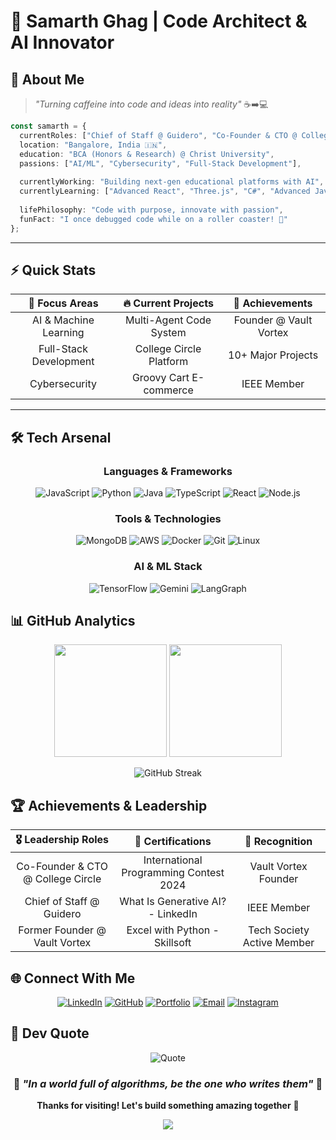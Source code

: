 # 🚀 Samarth Ghag | Code Architect & AI Innovator
## 🎯 About Me

> *"Turning caffeine into code and ideas into reality"* ☕➡️💻

```typescript
const samarth = {
  currentRoles: ["Chief of Staff @ Guidero", "Co-Founder & CTO @ College Circle"],
  location: "Bangalore, India 🇮🇳",
  education: "BCA (Honors & Research) @ Christ University",
  passions: ["AI/ML", "Cybersecurity", "Full-Stack Development"],
  
  currentlyWorking: "Building next-gen educational platforms with AI",
  currentlyLearning: ["Advanced React", "Three.js", "C#", "Advanced Java"],
  
  lifePhilosophy: "Code with purpose, innovate with passion",
  funFact: "I once debugged code while on a roller coaster! 🎢"
};
````

---

## ⚡ Quick Stats

<div align="center">

|   🎯 **Focus Areas**   | 🔥 **Current Projects** |   🌟 **Achievements**  |
| :--------------------: | :---------------------: | :--------------------: |
|  AI & Machine Learning | Multi-Agent Code System | Founder @ Vault Vortex |
| Full-Stack Development | College Circle Platform |   10+ Major Projects   |
|      Cybersecurity     |  Groovy Cart E-commerce |       IEEE Member      |

</div>

---

## 🛠️ Tech Arsenal

<div align="center">

### **Languages & Frameworks**

![JavaScript](https://img.shields.io/badge/JavaScript-F7DF1E?style=for-the-badge\&logo=javascript\&logoColor=black)
![Python](https://img.shields.io/badge/Python-3776AB?style=for-the-badge\&logo=python\&logoColor=white)
![Java](https://img.shields.io/badge/Java-ED8B00?style=for-the-badge\&logo=java\&logoColor=white)
![TypeScript](https://img.shields.io/badge/TypeScript-007ACC?style=for-the-badge\&logo=typescript\&logoColor=white)
![React](https://img.shields.io/badge/React-20232A?style=for-the-badge\&logo=react\&logoColor=61DAFB)
![Node.js](https://img.shields.io/badge/Node.js-43853D?style=for-the-badge\&logo=node.js\&logoColor=white)

### **Tools & Technologies**

![MongoDB](https://img.shields.io/badge/MongoDB-4EA94B?style=for-the-badge\&logo=mongodb\&logoColor=white)
![AWS](https://img.shields.io/badge/AWS-232F3E?style=for-the-badge\&logo=amazon-aws\&logoColor=white)
![Docker](https://img.shields.io/badge/Docker-2496ED?style=for-the-badge\&logo=docker\&logoColor=white)
![Git](https://img.shields.io/badge/Git-F05032?style=for-the-badge\&logo=git\&logoColor=white)
![Linux](https://img.shields.io/badge/Linux-FCC624?style=for-the-badge\&logo=linux\&logoColor=black)

### **AI & ML Stack**

![TensorFlow](https://img.shields.io/badge/TensorFlow-FF6F00?style=for-the-badge\&logo=tensorflow\&logoColor=white)
![Gemini](https://img.shields.io/badge/Gemini_AI-8E75B2?style=for-the-badge\&logo=google\&logoColor=white)
![LangGraph](https://img.shields.io/badge/LangGraph-1C3A3A?style=for-the-badge\&logo=langchain\&logoColor=white)

</div>

## 📊 GitHub Analytics

<div align="center">

<img height="180em" src="https://github-readme-stats.vercel.app/api?username=samarthghag&show_icons=true&theme=tokyonight&hide_border=true&count_private=true" />
<img height="180em" src="https://github-readme-stats.vercel.app/api/top-langs/?username=samarthghag&layout=compact&theme=tokyonight&hide_border=true" />

![GitHub Streak](https://github-readme-streak-stats.herokuapp.com/?user=samarthghag\&theme=tokyonight\&hide_border=true)

</div>

## 🏆 Achievements & Leadership

<div align="center">

|      🎖️ **Leadership Roles**     |          🏅 **Certifications**         |     🌟 **Recognition**     |
| :-------------------------------: | :------------------------------------: | :------------------------: |
| Co-Founder & CTO @ College Circle | International Programming Contest 2024 |    Vault Vortex Founder    |
|      Chief of Staff @ Guidero     |    What Is Generative AI? - LinkedIn   |         IEEE Member        |
|   Former Founder @ Vault Vortex   |      Excel with Python - Skillsoft     | Tech Society Active Member |

</div>

## 🌐 Connect With Me

<div align="center">

[![LinkedIn](https://img.shields.io/badge/LinkedIn-0077B5?style=for-the-badge\&logo=linkedin\&logoColor=white)](https://www.linkedin.com/in/samarth-ghag)
[![GitHub](https://img.shields.io/badge/GitHub-100000?style=for-the-badge\&logo=github\&logoColor=white)](https://github.com/samarthghag)
[![Portfolio](https://img.shields.io/badge/Portfolio-FF5722?style=for-the-badge\&logo=google-chrome\&logoColor=white)](https://samarthghag.vercel.app)
[![Email](https://img.shields.io/badge/Email-D14836?style=for-the-badge\&logo=gmail\&logoColor=white)](mailto:samarthghag9@gmail.com)
[![Instagram](https://img.shields.io/badge/Instagram-E4405F?style=for-the-badge\&logo=instagram\&logoColor=white)](https://www.instagram.com/samarth.ghag.1504)

</div>

## 💭 Dev Quote

<div align="center">

![Quote](https://quotes-github-readme.vercel.app/api?type=horizontal\&theme=tokyonight)

</div>

<div align="center">

### 🌟 *"In a world full of algorithms, be the one who writes them"* 🌟

**Thanks for visiting! Let's build something amazing together** 🚀

<img src="https://raw.githubusercontent.com/Trilokia/Trilokia/379277808c61ef204768a61bbc5d25bc7798ccf1/bottom_header.svg" />

</div>
